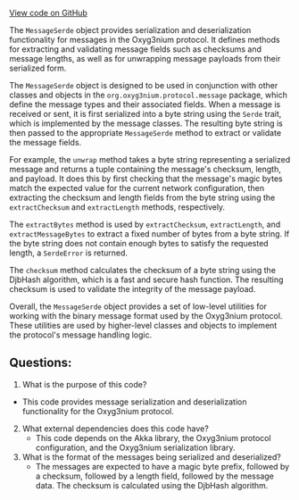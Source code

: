 [View code on GitHub](https://github.com/oxyg3nium/oxyg3nium/protocol/src/main/scala/org/oxyg3nium/protocol/message/MessageSerde.scala)

The `MessageSerde` object provides serialization and deserialization functionality for messages in the Oxyg3nium protocol. It defines methods for extracting and validating message fields such as checksums and message lengths, as well as for unwrapping message payloads from their serialized form.

The `MessageSerde` object is designed to be used in conjunction with other classes and objects in the `org.oxyg3nium.protocol.message` package, which define the message types and their associated fields. When a message is received or sent, it is first serialized into a byte string using the `Serde` trait, which is implemented by the message classes. The resulting byte string is then passed to the appropriate `MessageSerde` method to extract or validate the message fields.

For example, the `unwrap` method takes a byte string representing a serialized message and returns a tuple containing the message's checksum, length, and payload. It does this by first checking that the message's magic bytes match the expected value for the current network configuration, then extracting the checksum and length fields from the byte string using the `extractChecksum` and `extractLength` methods, respectively.

The `extractBytes` method is used by `extractChecksum`, `extractLength`, and `extractMessageBytes` to extract a fixed number of bytes from a byte string. If the byte string does not contain enough bytes to satisfy the requested length, a `SerdeError` is returned.

The `checksum` method calculates the checksum of a byte string using the DjbHash algorithm, which is a fast and secure hash function. The resulting checksum is used to validate the integrity of the message payload.

Overall, the `MessageSerde` object provides a set of low-level utilities for working with the binary message format used by the Oxyg3nium protocol. These utilities are used by higher-level classes and objects to implement the protocol's message handling logic.
## Questions: 
 1. What is the purpose of this code?
   - This code provides message serialization and deserialization functionality for the Oxyg3nium protocol.
2. What external dependencies does this code have?
   - This code depends on the Akka library, the Oxyg3nium protocol configuration, and the Oxyg3nium serialization library.
3. What is the format of the messages being serialized and deserialized?
   - The messages are expected to have a magic byte prefix, followed by a checksum, followed by a length field, followed by the message data. The checksum is calculated using the DjbHash algorithm.